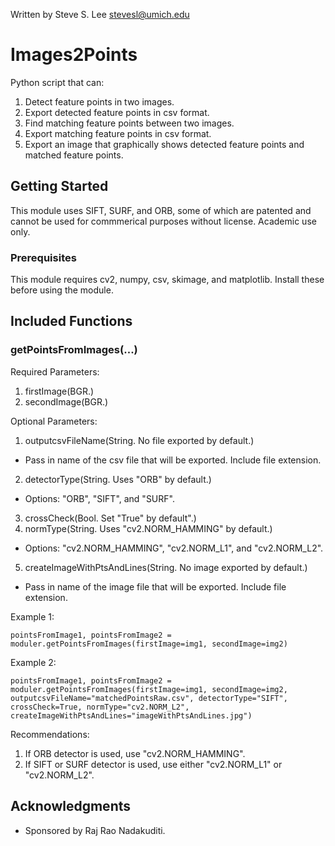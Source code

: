 Written by Steve S. Lee
stevesl@umich.edu
		
# Images2Points

Python script that can:
1) Detect feature points in two images.
2) Export detected feature points in csv format.
3) Find matching feature points between two images.
4) Export matching feature points in csv format.
5) Export an image that graphically shows detected feature points and matched feature points.

## Getting Started

This module uses SIFT, SURF, and ORB, some of which are patented and cannot be used for commmerical purposes without license. Academic use only.

### Prerequisites

This module requires cv2, numpy, csv, skimage, and matplotlib. Install these before using the module.


## Included Functions

### getPointsFromImages(...)

Required Parameters:
1) firstImage(BGR.)
2) secondImage(BGR.)

Optional Parameters:
1) outputcsvFileName(String. No file exported by default.)
* Pass in name of the csv file that will be exported. Include file extension.
2) detectorType(String. Uses "ORB" by default.)
* Options: "ORB", "SIFT", and "SURF".
3) crossCheck(Bool. Set "True" by default".)
4) normType(String. Uses "cv2.NORM_HAMMING" by default.)
* Options: "cv2.NORM_HAMMING", "cv2.NORM_L1", and "cv2.NORM_L2".
5) createImageWithPtsAndLines(String. No image exported by default.)
* Pass in name of the image file that will be exported. Include file extension.

Example 1:
```
pointsFromImage1, pointsFromImage2 = moduler.getPointsFromImages(firstImage=img1, secondImage=img2)
```

Example 2:
```
pointsFromImage1, pointsFromImage2 = moduler.getPointsFromImages(firstImage=img1, secondImage=img2, outputcsvFileName="matchedPointsRaw.csv", detectorType="SIFT", crossCheck=True, normType="cv2.NORM_L2", createImageWithPtsAndLines="imageWithPtsAndLines.jpg")
```

Recommendations:
1) If ORB detector is used, use "cv2.NORM_HAMMING".
2) If SIFT or SURF detector is used, use either "cv2.NORM_L1" or "cv2.NORM_L2".

## Acknowledgments

* Sponsored by Raj Rao Nadakuditi.
